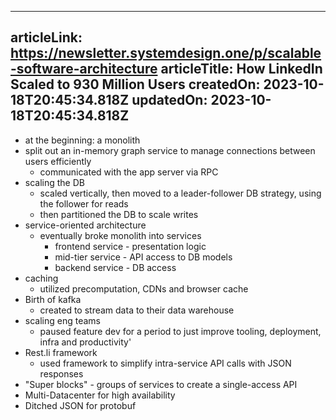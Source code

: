 -----------------------
articleLink: https://newsletter.systemdesign.one/p/scalable-software-architecture
articleTitle: How LinkedIn Scaled to 930 Million Users
createdOn: 2023-10-18T20:45:34.818Z
updatedOn: 2023-10-18T20:45:34.818Z
-----------------------

- at the beginning: a monolith
- split out an in-memory graph service to manage connections between users efficiently
  - communicated with the app server via RPC
- scaling the DB
  - scaled vertically, then moved to a leader-follower DB strategy, using the follower for reads
  - then partitioned the DB to scale writes
- service-oriented architecture
  - eventually broke monolith into services
    - frontend service - presentation logic
    - mid-tier service - API access to DB models
    - backend service - DB access
- caching
  - utilized precomputation, CDNs and browser cache
- Birth of kafka
  - created to stream data to their data warehouse
- scaling eng teams
  - paused feature dev for a period to just improve tooling, deployment, infra and productivity'
- Rest.li framework
  - used framework to simplify intra-service API calls with JSON responses
- "Super blocks" - groups of services to create a single-access API
- Multi-Datacenter for high availability
- Ditched JSON for protobuf
